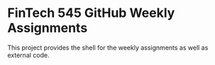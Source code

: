 # FinTech 545 GitHub Weekly Assignments

This project provides the shell for the weekly assignments as well as external code.
